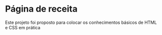 # Página de receita

Este projeto foi proposto para colocar os conhecimentos básicos de HTML e CSS em prática